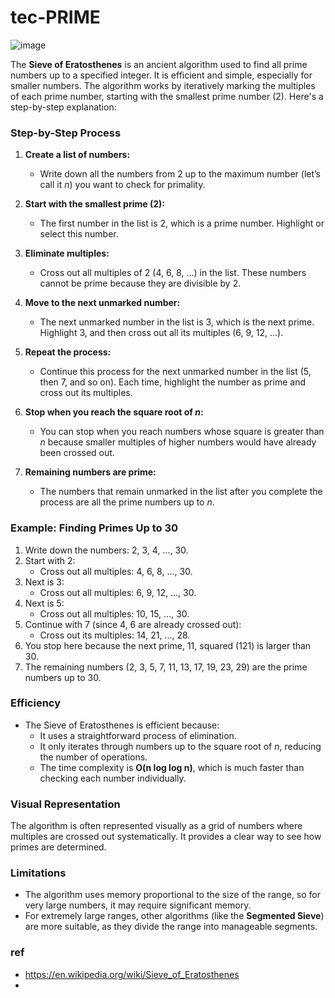 # tec-PRIME
![image](https://github.com/user-attachments/assets/eaa363c8-2bb4-482f-86cd-ed312556867f)



The **Sieve of Eratosthenes** is an ancient algorithm used to find all prime numbers up to a specified integer. It is efficient and simple, especially for smaller numbers. The algorithm works by iteratively marking the multiples of each prime number, starting with the smallest prime number (2). Here's a step-by-step explanation:

### Step-by-Step Process
1. **Create a list of numbers:**
   - Write down all the numbers from 2 up to the maximum number (let’s call it *n*) you want to check for primality.
   
2. **Start with the smallest prime (2):**
   - The first number in the list is 2, which is a prime number. Highlight or select this number.
   
3. **Eliminate multiples:**
   - Cross out all multiples of 2 (4, 6, 8, …) in the list. These numbers cannot be prime because they are divisible by 2.
   
4. **Move to the next unmarked number:**
   - The next unmarked number in the list is 3, which is the next prime. Highlight 3, and then cross out all its multiples (6, 9, 12, …).
   
5. **Repeat the process:**
   - Continue this process for the next unmarked number in the list (5, then 7, and so on). Each time, highlight the number as prime and cross out its multiples.
   
6. **Stop when you reach the square root of *n*:**
   - You can stop when you reach numbers whose square is greater than *n* because smaller multiples of higher numbers would have already been crossed out.

7. **Remaining numbers are prime:**
   - The numbers that remain unmarked in the list after you complete the process are all the prime numbers up to *n*.

### Example: Finding Primes Up to 30
1. Write down the numbers: 2, 3, 4, ..., 30.
2. Start with 2:
   - Cross out all multiples: 4, 6, 8, ..., 30.
3. Next is 3:
   - Cross out all multiples: 6, 9, 12, ..., 30.
4. Next is 5:
   - Cross out all multiples: 10, 15, ..., 30.
5. Continue with 7 (since 4, 6 are already crossed out):
   - Cross out its multiples: 14, 21, ..., 28.
6. You stop here because the next prime, 11, squared (121) is larger than 30.
7. The remaining numbers (2, 3, 5, 7, 11, 13, 17, 19, 23, 29) are the prime numbers up to 30.

### Efficiency
- The Sieve of Eratosthenes is efficient because:
  - It uses a straightforward process of elimination.
  - It only iterates through numbers up to the square root of *n*, reducing the number of operations.
  - The time complexity is **O(n log log n)**, which is much faster than checking each number individually.

### Visual Representation
The algorithm is often represented visually as a grid of numbers where multiples are crossed out systematically. It provides a clear way to see how primes are determined.

### Limitations
- The algorithm uses memory proportional to the size of the range, so for very large numbers, it may require significant memory.
- For extremely large ranges, other algorithms (like the **Segmented Sieve**) are more suitable, as they divide the range into manageable segments.


 ### ref
 - https://en.wikipedia.org/wiki/Sieve_of_Eratosthenes
 - 
